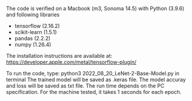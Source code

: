 The code is verified on a Macbook (m3, Sonoma 14.5) with Python (3.9.6) and following libraries
- tensorflow (2.16.2)
- scikit-learn (1.5.1)
- pandas (2.2.2)
- numpy (1.26.4)

The installation instructions are available at:
https://developer.apple.com/metal/tensorflow-plugin/

To run the code, type: python3 2022_08_20_LeNet-2-Base-Model.py in terminal
The trained model will be saved as .keras file. The model accuray and loss will be saved as txt file.
The run time depends on the PC specification. For the machine tested, it takes 1 seconds for each epoch.

